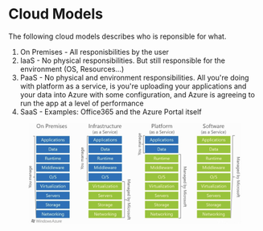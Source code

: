 # Cloud Models

The following cloud models describes who is reponsible for what.&#x20;

1. On Premises - All responisbilities by the user
2. IaaS - No physical responsibilities. But still responsible for the environment (OS, Resources...)
3. PaaS - No physical and environment responsibilities. All you're doing with platform as a service, is you're uploading your applications and your data into Azure with some configuration, and Azure is agreeing to run the app at a level of performance
4. SaaS - Examples: Office365 and the Azure Portal itself

<figure><img src="../../.gitbook/assets/Screenshot 2023-06-13 at 19.04.25.png" alt=""><figcaption></figcaption></figure>
